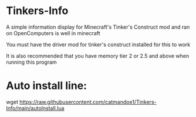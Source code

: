 # Tinkers-Info
A simple information display for Minecraft's Tinker's Construct mod and ran on OpenComputers is well in minecraft

You must have the driver mod for tinker's construct installed for this to work

It is also recommended that you have memory tier 2 or 2.5 and above when running this program

# Auto install line:
wget https://raw.githubusercontent.com/catmandoe1/Tinkers-Info/main/autoInstall.lua
